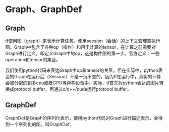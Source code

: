 # Graph、GraphDef

## Graph

tf使用图（graph）来表示计算任务，使用seesion（会话）的上下文管理器执行图。Graph中包含了各种op（操作）和用于计算的tensor，在计算之前需要对Graph进行定义，即定义Graph中的op，这是构件图的第一步。官方定义：一些operation和tensor的集合。

我们使用python代码来表达Graph中op和tensor的关系。但在实际中，python表达的Graph在运行后（Session）不是一沉不变的，因为tf在运行中，真实的计算会被分配的到多cpu或者GPU等异构设备中。实际，tf首先将python表达的图片转换成protocol buffer，再通过c/c++/cuda运行protocol buffer。



## GraphDef

GraphDef是Graph的序列化表示，使用python代码对Graph进行描述表示，会得到一个序列化的图，叫GraphDef。



